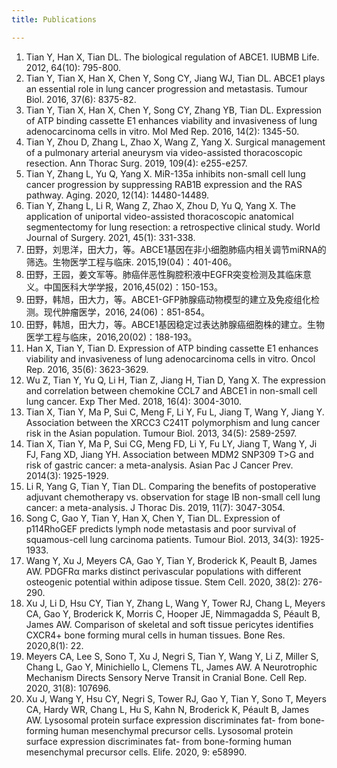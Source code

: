 ```yaml
---
title: Publications

---
```


1. Tian Y, Han X, Tian DL. The biological regulation of ABCE1. IUBMB Life. 2012, 64(10): 795-800.
1. Tian Y, Tian X, Han X, Chen Y, Song CY, Jiang WJ, Tian DL. ABCE1 plays an essential role in lung cancer progression and metastasis. Tumour Biol. 2016, 37(6): 8375-82.
1. Tian Y, Tian X, Han X, Chen Y, Song CY, Zhang YB, Tian DL. Expression of ATP binding cassette E1 enhances viability and invasiveness of lung adenocarcinoma cells in vitro. Mol Med Rep. 2016, 14(2): 1345-50.
1. Tian Y, Zhou D, Zhang L, Zhao X, Wang Z, Yang X. Surgical management of a pulmonary arterial aneurysm via video-assisted thoracoscopic resection. Ann Thorac Surg. 2019, 109(4): e255-e257. 
1. Tian Y, Zhang L, Yu Q, Yang X. MiR-135a inhibits non-small cell lung cancer progression by suppressing RAB1B expression and the RAS pathway. Aging. 2020, 12(14): 14480-14489. 
1. Tian Y, Zhang L, Li R, Wang Z, Zhao X, Zhou D, Yu Q, Yang X. The application of uniportal video-assisted thoracoscopic anatomical segmentectomy for lung resection: a retrospective clinical study. World Journal of Surgery. 2021, 45(1): 331-338.
1. 田野，刘思洋，田大力，等。ABCE1基因在非小细胞肺癌内相关调节miRNA的筛选。生物医学工程与临床. 2015,19(04)：401-406。
1. 田野，王园，姜文军等。肺癌伴恶性胸腔积液中EGFR突变检测及其临床意义。中国医科大学学报，2016,45(02)：150-153。
1. 田野，韩旭，田大力，等。ABCE1-GFP肺腺癌动物模型的建立及免疫组化检测。现代肿瘤医学，2016, 24(06)：851-854。
1. 田野，韩旭，田大力，等。ABCE1基因稳定过表达肺腺癌细胞株的建立。生物医学工程与临床，2016,20(02)：188-193。
1. Han X, Tian Y, Tian D. Expression of ATP binding cassette E1 enhances viability and invasiveness of lung adenocarcinoma cells in vitro. Oncol Rep. 2016, 35(6): 3623-3629.
1. Wu Z, Tian Y, Yu Q, Li H, Tian Z, Jiang H, Tian D, Yang X. The expression and correlation between chemokine CCL7 and ABCE1 in non-small cell lung cancer. Exp Ther Med. 2018, 16(4): 3004-3010.
1. Tian X, Tian Y, Ma P, Sui C, Meng F, Li Y, Fu L, Jiang T, Wang Y, Jiang Y. Association between the XRCC3 C241T polymorphism and lung cancer risk in the Asian population. Tumour Biol. 2013, 34(5): 2589-2597.
1. Tian X, Tian Y, Ma P, Sui CG, Meng FD, Li Y, Fu LY, Jiang T, Wang Y, Ji FJ, Fang XD, Jiang YH. Association between MDM2 SNP309 T>G and risk of gastric cancer: a meta-analysis. Asian Pac J Cancer Prev. 2014(3): 1925-1929.
1. Li R, Yang G, Tian Y, Tian DL. Comparing the benefits of postoperative adjuvant chemotherapy vs. observation for stage IB non-small cell lung cancer: a meta-analysis. J Thorac Dis. 2019, 11(7): 3047-3054.
1. Song C, Gao Y, Tian Y, Han X, Chen Y, Tian DL. Expression of p114RhoGEF predicts lymph node metastasis and poor survival of squamous-cell lung carcinoma patients. Tumour Biol. 2013, 34(3): 1925-1933.
1. Wang Y, Xu J, Meyers CA, Gao Y, Tian Y, Broderick K, Peault B, James AW. PDGFRα marks distinct perivascular populations with different osteogenic potential within adipose tissue. Stem Cell. 2020, 38(2): 276-290.
1. Xu J, Li D, Hsu CY, Tian Y, Zhang L, Wang Y, Tower RJ, Chang L, Meyers CA, Gao Y, Broderick K, Morris C, Hooper JE, Nimmagadda S, Péault B, James AW. Comparison of skeletal and soft tissue pericytes identifies CXCR4+ bone forming mural cells in human tissues. Bone Res. 2020,8(1): 22.
1. Meyers CA, Lee S, Sono T, Xu J, Negri S, Tian Y, Wang Y, Li Z, Miller S, Chang L, Gao Y, Minichiello L, Clemens TL, James AW. A Neurotrophic Mechanism Directs Sensory Nerve Transit in Cranial Bone. Cell Rep. 2020, 31(8): 107696.
1. Xu J, Wang Y, Hsu CY, Negri S, Tower RJ, Gao Y, Tian Y, Sono T, Meyers CA, Hardy WR, Chang L, Hu S, Kahn N, Broderick K, Péault B, James AW. Lysosomal protein surface expression discriminates fat- from bone-forming human mesenchymal precursor cells. Lysosomal protein surface expression discriminates fat- from bone-forming human mesenchymal precursor cells. Elife. 2020, 9: e58990.
